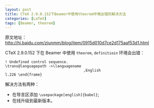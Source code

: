 ```yaml
---
layout: post
title: CTeX 2.9.0.152下Beamer中使用theorem环境出错的解决方法
categories: [LaTeX]
tags: [Beamer, theorem]
---
```


原文地址：<http://hi.baidu.com/zjunmm/blog/item/0915d010d7ce2d175aaf53d1.html>

CTeX 2.9.0.152 下在 Beamer 中使用 `theorem`, `definitioin` 环境会出错：


    ! Undefined control sequence.
    \trans@languagepath ->\languagename
                                        ,English
    l.226 \end{frame}

解决方法有两种：

* 在导言区添加 `\usepackage[english]{babel}`;
* 在线升级到最新版本。
